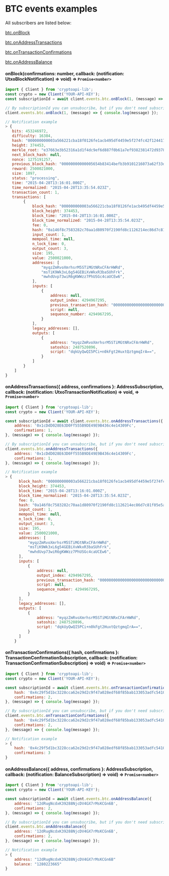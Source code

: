 # BTC events examples

All subscribers are listed below:

<dl>
<dt><a href="#onBlock">btc.onBlock</a></dt>
<dd></dd>
</dl>
<dl>
<dt><a href="#onAddressTransactions">btc.onAddressTransactions</a></dt>
<dd></dd>
</dl>
<dl>
<dt><a href="#onTransactionConfirmations">btc.onTransactionConfirmations</a></dt>
<dd></dd>
</dl>
<dl>
<dt><a href="#onAddressBalance">btc.onAddressBalance</a></dt>
<dd></dd>
</dl>

#### <a name="onBlock">onBlock</a>(confirmations: number, callback: (notification: UtxoBlockNotification) => void) ⇒ <code>Promise&lt;number&gt;</code>

```javascript
import { Client } from 'cryptoapi-lib';
const crypto = new Client('YOUR-API-KEY');
const subscriptionId = await client.events.btc.onBlock(1, (message) => { console.log(message) });

// By subscriptionId you can unsubscribe, but if you don't need subscriptionId, just use:
client.events.btc.onBlock(1, (message) => { console.log(message) });

// Notification example
> {
   bits: 453246972,
   difficulty: 16384,
   hash: "000000000003a566221cba18f0126fe1acb495df4459e5f274fc42f124417dc4",
   height: 374453,
   merkle_root: "e37663e3b52316a1d1f4dc9ef6d887f0b61a7ef9382381472d93782ab47c03f1",
   next_block_hash: null,
   nonce: 1275191257,
   previous_block_hash: "00000000000005654b83414befb3b9101216073a62f33dd8d2266a6649b0b5f9",
   reward: 2500021000,
   size: 1097,
   status: "processing",
   time: "2015-04-28T13:16:01.000Z",
   time_normalized: "2015-04-28T13:35:54.023Z",
   transaction_count: 1,
   transactions: [
        {
            block_hash: "000000000003a566221cba18f0126fe1acb495df4459e5f274fc42f124417dc4",
            block_height: 374453,
            block_time: "2015-04-28T13:16:01.000Z",
            block_time_normalized: "2015-04-28T13:35:54.023Z",
            fee: 0,
            hash: "0a146f8c7583282c70aa1d80970f2190fd8c1126214ec86d7c81f05e5a0acc4d",
            input_count: 1,
            mempool_time: null,
            n_lock_time: 0,
            output_count: 3,
            size: 195,
            value: 2500021000,
            addresses: [
                "myqzZmRvoXmrhsrM5STiMGtNRxCFArHWRd",
                "msTiK9Wk3xL6g54GEBiXvWkxR3baSUhFrk",
                "mwhdUvp73wiR6gKWWzz7PhUSGc4caUCEw6",
            ],
            inputs: [
                {
                    address: null,
                    output_index: 4294967295,
                    previous_transaction_hash: "0000000000000000000000000000000000000000000000000000000000000000",
                    script: null,
                    sequence_number: 4294967295,
                }
            ],         
            legacy_addresses: [],
            outputs: [
                {
                    address: "myqzZmRvoXmrhsrM5STiMGtNRxCFArHWRd",
                    satoshis: 2487520896,
                    script: "dqkUyQwQI5PCi+n0kFgt2HuxtQztgmqIrA==",
                }   
            ]    
        }
    ]
}
```

#### <a name="onAddressTransactions">onAddressTransactions</a>({ address, confirmations }: <a name="AddressSubscription">AddressSubscription</a>, callback: (notification: UtxoTransactionNotification) => void, ⇒ <code>Promise&lt;number&gt;</code>

```javascript
import { Client } from 'cryptoapi-lib';
const crypto = new Client('YOUR-API-KEY');

const subscriptionId = await client.events.btc.onAddressTransactions({
    address: '0x1cDdD028E63D0Ff555B9DE49E9B436c4e14309Fc',
    confirmations: 1,
}, (message) => { console.log(message) });

// By subscriptionId you can unsubscribe, but if you don't need subscriptionId, just use:
client.events.btc.onAddressTransactions({
    address: '0x1cDdD028E63D0Ff555B9DE49E9B436c4e14309Fc',
    confirmations: 1,
}, (message) => { console.log(message) });

// Notification example
> {
      block_hash: "000000000003a566221cba18f0126fe1acb495df4459e5f274fc42f124417dc4",
      block_height: 374453,
      block_time: "2015-04-28T13:16:01.000Z",
      block_time_normalized: "2015-04-28T13:35:54.023Z",
      fee: 0,
      hash: "0a146f8c7583282c70aa1d80970f2190fd8c1126214ec86d7c81f05e5a0acc4d",
      input_count: 1,
      mempool_time: null,
      n_lock_time: 0,
      output_count: 3,
      size: 195,
      value: 2500021000,
      addresses: [
          "myqzZmRvoXmrhsrM5STiMGtNRxCFArHWRd",
          "msTiK9Wk3xL6g54GEBiXvWkxR3baSUhFrk",
          "mwhdUvp73wiR6gKWWzz7PhUSGc4caUCEw6",
      ],
      inputs: [
          {
              address: null,
              output_index: 4294967295,
              previous_transaction_hash: "0000000000000000000000000000000000000000000000000000000000000000",
              script: null,
              sequence_number: 4294967295,
          }
      ],         
      legacy_addresses: [],
      outputs: [
          {
              address: "myqzZmRvoXmrhsrM5STiMGtNRxCFArHWRd",
              satoshis: 2487520896,
              script: "dqkUyQwQI5PCi+n0kFgt2HuxtQztgmqIrA==",
          }   
      ]    
    }
```

#### <a name="onTransactionConfirmations">onTransactionConfirmations</a>({ hash, confirmations }: TransactionConfirmationSubscription, callback: (notification: TransactionConfirmationSubscription) => void) ⇒ <code>Promise&lt;number&gt;</code>

```javascript
import { Client } from 'cryptoapi-lib';
const crypto = new Client('YOUR-API-KEY');

const subscriptionId = await client.events.btc.onTransactionConfirmations({
    hash: '0x4c29f5d1bc3228cca62e29d2c9f47a028edf68f85bab133053adfc541001eeb5',
    confirmations: 2,
}, (message) => { console.log(message) });

// By subscriptionId you can unsubscribe, but if you don't need subscriptionId, just use:
client.events.btc.onTransactionConfirmations({
    hash: '0x4c29f5d1bc3228cca62e29d2c9f47a028edf68f85bab133053adfc541001eeb5',
    confirmations: 2,
}, (message) => { console.log(message) });

// Notification example
> {
    hash: '0x4c29f5d1bc3228cca62e29d2c9f47a028edf68f85bab133053adfc541001eeb5',
    confirmations: 3
}

```

#### <a name="onAddressBalance">onAddressBalance</a>({ address, confirmations }: AddressSubscription, callback: (notification: BalanceSubscription) => void) ⇒ <code>Promise&lt;number&gt;</code>

```javascript
import { Client } from 'cryptoapi-lib';
const crypto = new Client('YOUR-API-KEY');

const subscriptionId = await client.events.btc.onAddressBalance({
    address: '12dRugNcdxK39288NjcDV4GX7rMsKCGn6B',
    confirmations: 2,
}, (message) => { console.log(message) });

// By subscriptionId you can unsubscribe, but if you don't need subscriptionId, just use:
client.events.btc.onAddressBalance({
    address: '12dRugNcdxK39288NjcDV4GX7rMsKCGn6B',
    confirmations: 2,
}, (message) => { console.log(message) });

// Notification example
> {
    address: "12dRugNcdxK39288NjcDV4GX7rMsKCGn6B"
    balance: "1280223665"
}

```
